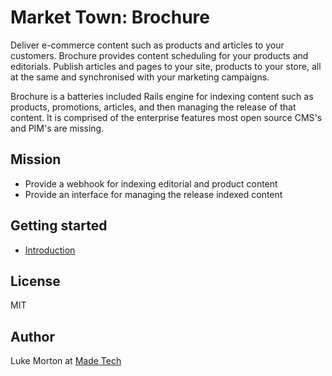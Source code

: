 # Market Town: Brochure

Deliver e-commerce content such as products and articles to your customers. Brochure provides content scheduling for your products and editorials. Publish articles and pages to your site, products to your store, all at the same and synchronised with your marketing campaigns.

Brochure is a batteries included Rails engine for indexing content such as products, promotions, articles, and then managing the release of that content. It is comprised of the enterprise features most open source CMS's and PIM's are missing.

## Mission

 - Provide a webhook for indexing editorial and product content
 - Provide an interface for managing the release indexed content

## Getting started

 - [Introduction](INTRODUCTION.md)

## License

MIT

## Author

Luke Morton at [Made Tech](https://madetech.com)
